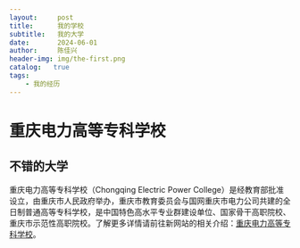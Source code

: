 ```yaml
---
layout:     post
title:      我的学校
subtitle:   我的大学
date:       2024-06-01
author:     陈佳兴
header-img: img/the-first.png
catalog:   true
tags:
    - 我的经历
---
```

# 重庆电力高等专科学校
## 不错的大学
重庆电力高等专科学校（Chongqing Electric Power College）是经教育部批准设立，由重庆市人民政府举办，重庆市教育委员会与国网重庆市电力公司共建的全日制普通高等专科学校，是中国特色高水平专业群建设单位、国家骨干高职院校、重庆市示范性高职院校。了解更多详情请前往新网站的相关介绍：[重庆电力高等专科学校](https://www.cqepc.com.cn/)。
